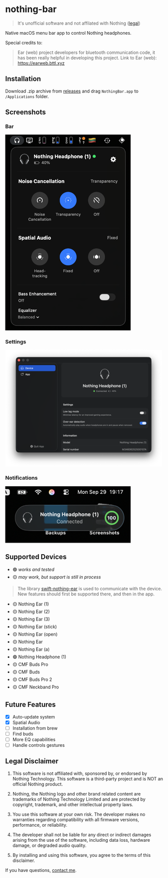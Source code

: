 # nothing-bar

> It's unofficial software and not affilated with Nothing ([legal](#legal-disclaimer))

Native macOS menu bar app to control Nothing headphones.

Special credits to:

> Ear (web) project developers for bluetooth communication code, it has been really helpful in developing this project. Link to Ear (web): https://earweb.bttl.xyz

## Installation

Download .zip archive from [releases](https://github.com/bestK1ngArthur/nothing-bar/releases) and drag `NothingBar.app` to `/Applications` folder.

## Screenshots

### Bar
<img width="400" alt="Screenshot" src="Screenshots/screenshot-bar.png" />

### Settings
<img width="500" alt="Screenshot" src="Screenshots/screenshot-settings.png" />

### Notifications
<img width="400" alt="Screenshot" src="Screenshots/screenshot-notification.png" />

## Supported Devices

- 🟢 _works and tested_
- 🟡 _may work, but support is still in process_

> The library [swift-nothing-ear](https://github.com/bestK1ngArthur/swift-nothing-ear) is used to communicate with the device. New features should first be supported there, and then in the app.

- 🟡 Nothing Ear (1)
- 🟡 Nothing Ear (2)
- 🟡 Nothing Ear (3)
- 🟡 Nothing Ear (stick)
- 🟡 Nothing Ear (open)
- 🟡 Nothing Ear
- 🟡 Nothing Ear (a)
- 🟢 Nothing Headphone (1)
- 🟡 CMF Buds Pro
- 🟡 CMF Buds
- 🟡 CMF Buds Pro 2
- 🟡 CMF Neckband Pro

## Future Features

- [x] Auto-update system
- [x] Spatial Audio
- [ ] Installation from brew
- [ ] Find buds
- [ ] More EQ capabilities
- [ ] Handle controls gestures

## Legal Disclaimer

1. This software is not affiliated with, sponsored by, or endorsed by Nothing Technology. This software is a third-party project and is NOT an official Nothing product.

2. Nothing, the Nothing logo and other brand related content are trademarks of Nothing Technology Limited and are protected by copyright, trademark, and other intellectual property laws.

3. You use this software at your own risk. The developer makes no warranties regarding compatibility with all firmware versions, performance, or reliability. 

4. The developer shall not be liable for any direct or indirect damages arising from the use of the software, including data loss, hardware damage, or degraded audio quality. 

5. By installing and using this software, you agree to the terms of this disclaimer.

If you have questions, [contact me](mailto:bestk1ngarthur@aol.com).
